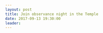 ```yaml
---
layout: post
title: Join observance night in the Temple
date: 2017-09-13 19:30:00
leader:  
---
```


